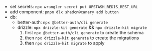 - set secrets: `npx wrangler secret put UPSTASH_REDIS_REST_URL`
- add component: `pnpm dlx shadcn@canary add button`
- db: 
  - better-auth: `npx @better-auth/cli generate`
  - drizzle: `npx drizzle-kit generate` && `npx drizzle-kit migrate`
    1. first `npx @better-auth/cli generate` to create the schema
    2. then `npx drizzle-kit generate` to create the migrations
    3. then `npx drizzle-kit migrate` to apply

